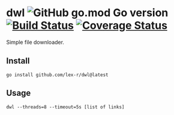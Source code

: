 # dwl ![GitHub go.mod Go version](https://img.shields.io/github/go-mod/go-version/lex-r/dwl) [![Build Status](https://github.com/lex-r/dwl/actions/workflows/go.yml/badge.svg)](https://github.com/lex-r/dwl/actions) [![Coverage Status](https://coveralls.io/repos/github/lex-r/dwl/badge.svg)](https://coveralls.io/github/lex-r/dwl?branch=master)

Simple file downloader.

## Install

```shell
go install github.com/lex-r/dwl@latest
```

## Usage

```shell
dwl --threads=8 --timeout=5s [list of links]
```
